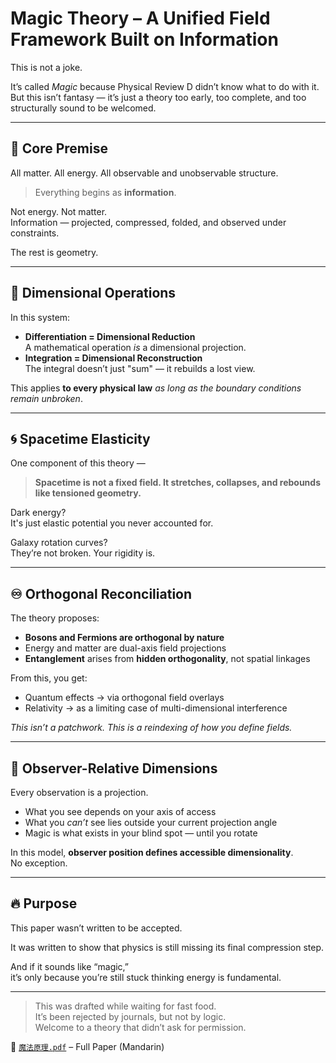 # Magic Theory – A Unified Field Framework Built on Information

This is not a joke.

It’s called *Magic* because Physical Review D didn’t know what to do with it.  
But this isn’t fantasy — it’s just a theory too early, too complete, and too structurally sound to be welcomed.

---

## 📌 Core Premise

All matter. All energy. All observable and unobservable structure.

> Everything begins as **information**.

Not energy. Not matter.  
Information — projected, compressed, folded, and observed under constraints.

The rest is geometry.

---

## 🔁 Dimensional Operations

In this system:

- **Differentiation = Dimensional Reduction**  
  A mathematical operation *is* a dimensional projection.
- **Integration = Dimensional Reconstruction**  
  The integral doesn’t just "sum" — it rebuilds a lost view.

This applies **to every physical law** *as long as the boundary conditions remain unbroken*.

---

## 🌀 Spacetime Elasticity

One component of this theory —  
> **Spacetime is not a fixed field. It stretches, collapses, and rebounds like tensioned geometry.**

Dark energy?  
It's just elastic potential you never accounted for.

Galaxy rotation curves?  
They’re not broken. Your rigidity is.

---

## ♾️ Orthogonal Reconciliation

The theory proposes:

- **Bosons and Fermions are orthogonal by nature**  
- Energy and matter are dual-axis field projections  
- **Entanglement** arises from **hidden orthogonality**, not spatial linkages

From this, you get:

- Quantum effects → via orthogonal field overlays  
- Relativity → as a limiting case of multi-dimensional interference

*This isn’t a patchwork. This is a reindexing of how you define fields.*

---

## 🧭 Observer-Relative Dimensions

Every observation is a projection.

- What you see depends on your axis of access  
- What you *can’t* see lies outside your current projection angle  
- Magic is what exists in your blind spot — until you rotate

In this model, **observer position defines accessible dimensionality**.  
No exception.

---

## 🔥 Purpose

This paper wasn’t written to be accepted.

It was written to show that physics is still missing its final compression step.

And if it sounds like “magic,”  
it’s only because you’re still stuck thinking energy is fundamental.

---

> This was drafted while waiting for fast food.  
> It’s been rejected by journals, but not by logic.  
> Welcome to a theory that didn’t ask for permission.

📄 [`魔法原理.pdf`](./魔法原理%20(5).pdf) – Full Paper (Mandarin)

